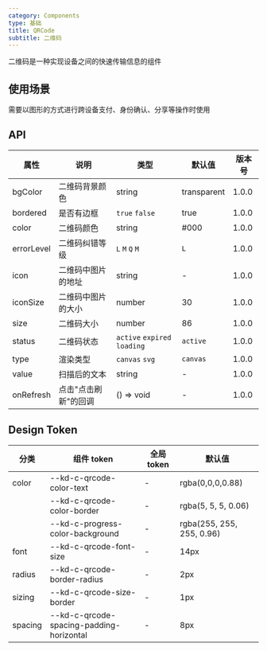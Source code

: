 ```yaml
---
category: Components
type: 基础
title: QRCode
subtitle: 二维码
---
```


二维码是一种实现设备之间的快速传输信息的组件

## 使用场景

需要以图形的方式进行跨设备支付、身份确认、分享等操作时使用

## API

| 属性       | 说明                 | 类型                         | 默认值      | 版本号 |
| ---------- | -------------------- | ---------------------------- | ----------- | ------ |
| bgColor    | 二维码背景颜色       | string                       | transparent | 1.0.0  |
| bordered   | 是否有边框           | `true` `false`               | true        | 1.0.0  |
| color      | 二维码颜色           | string                       | #000        | 1.0.0  |
| errorLevel | 二维码纠错等级       | `L` `M` `Q` `M`              | `L`         | 1.0.0  |
| icon       | 二维码中图片的地址   | string                       | -           | 1.0.0  |
| iconSize   | 二维码中图片的大小   | number                       | 30          | 1.0.0  |
| size       | 二维码大小           | number                       | 86          | 1.0.0  |
| status     | 二维码状态           | `active` `expired` `loading` | `active`    | 1.0.0  |
| type       | 渲染类型             | `canvas` `svg`               | `canvas`    | 1.0.0  |
| value      | 扫描后的文本         | string                       | -           | 1.0.0  |
| onRefresh  | 点击"点击刷新"的回调 | () => void                   | -           | 1.0.0  |

## Design Token

| 分类    | 组件 token                               | 全局 token | 默认值                    |
| ------- | ---------------------------------------- | ---------- | ------------------------- |
| color   | --kd-c-qrcode-color-text                 | -          | rgba(0,0,0,0.88)          |
|         | --kd-c-qrcode-color-border               | -          | rgba(5, 5, 5, 0.06)       |
|         | --kd-c-progress-color-background         | -          | rgba(255, 255, 255, 0.96) |
| font    | --kd-c-qrcode-font-size                  | -          | 14px                      |
| radius  | --kd-c-qrcode-border-radius              | -          | 2px                       |
| sizing  | --kd-c-qrcode-size-border                | -          | 1px                       |
| spacing | --kd-c-qrcode-spacing-padding-horizontal | -          | 8px                       |

